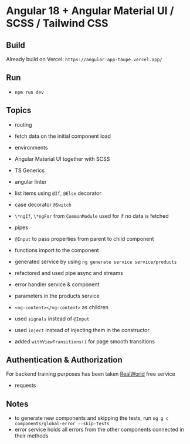# Angular 18 + Angular Material UI / SCSS / Tailwind CSS

## Build

Already build on Vercel: `https://angular-app-taupe.vercel.app/`

## Run

- `npm run dev`

## Topics

- routing
- fetch data on the initial component load
- environments
- Angular Material UI together with SCSS
- TS Generics
- angular linter
- list items using `@If`, `@Else` decorator
- case decorator `@Switch`
- `\*ngIf`, `\*ngFor` from `CommonModule` used for if no data is fetched
- pipes
- `@Input` to pass properties from parent to child component
- functions import to the component

- generated service by using `ng generate service service/products`
- refactored and used pipe async and streams
- error handler service & component
- parameters in the products service

- `<ng-content></ng-content>` as children
- used `signals` instead of `@Input`
- used `inject` instead of injecting them in the constructor

- added `withViewTransitions()` for page smooth transitions

## Authentication & Authorization

For backend training purposes has been taken [RealWorld](https://realworld-docs.netlify.app/docs/specs/backend-specs/endpoints#registration) free service

- requests

## Notes

- to generate new components and skipping the tests, run `ng g c components/global-error --skip-tests`
- error service holds all errors from the other components connected in their methods
